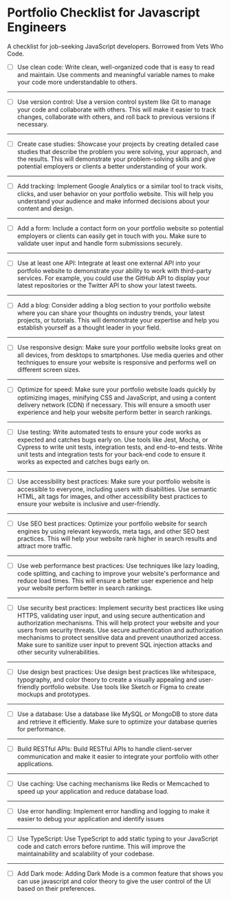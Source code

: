 # Portfolio Checklist for Javascript Engineers
A checklist for job-seeking JavaScript developers. Borrowed from Vets Who Code.

- [ ]  Use clean code: Write clean, well-organized code that is easy to read and maintain. Use comments and meaningful variable names to make your code more understandable to others.
___
- [ ]  Use version control: Use a version control system like Git to manage your code and collaborate with others. This will make it easier to track changes, collaborate with others, and roll back to previous versions if necessary.
___
- [ ]  Create case studies: Showcase your projects by creating detailed case studies that describe the problem you were solving, your approach, and the results. This will demonstrate your problem-solving skills and give potential employers or clients a better understanding of your work.
___
- [ ]  Add tracking: Implement Google Analytics or a similar tool to track visits, clicks, and user behavior on your portfolio website. This will help you understand your audience and make informed decisions about your content and design.
___
- [ ]  Add a form: Include a contact form on your portfolio website so potential employers or clients can easily get in touch with you. Make sure to validate user input and handle form submissions securely.
___
- [ ]  Use at least one API: Integrate at least one external API into your portfolio website to demonstrate your ability to work with third-party services. For example, you could use the GitHub API to display your latest repositories or the Twitter API to show your latest tweets.
___
- [ ]  Add a blog: Consider adding a blog section to your portfolio website where you can share your thoughts on industry trends, your latest projects, or tutorials. This will demonstrate your expertise and help you establish yourself as a thought leader in your field.
___
- [ ]  Use responsive design: Make sure your portfolio website looks great on all devices, from desktops to smartphones. Use media queries and other techniques to ensure your website is responsive and performs well on different screen sizes.
___
- [ ]  Optimize for speed: Make sure your portfolio website loads quickly by optimizing images, minifying CSS and JavaScript, and using a content delivery network (CDN) if necessary. This will ensure a smooth user experience and help your website perform better in search rankings.
___
- [ ]  Use testing: Write automated tests to ensure your code works as expected and catches bugs early on. Use tools like Jest, Mocha, or Cypress to write unit tests, integration tests, and end-to-end tests. Write unit tests and integration tests for your back-end code to ensure it works as expected and catches bugs early on.
___
- [ ]  Use accessibility best practices: Make sure your portfolio website is accessible to everyone, including users with disabilities. Use semantic HTML, alt tags for images, and other accessibility best practices to ensure your website is inclusive and user-friendly.
___
- [ ]  Use SEO best practices: Optimize your portfolio website for search engines by using relevant keywords, meta tags, and other SEO best practices. This will help your website rank higher in search results and attract more traffic.
___
- [ ]  Use web performance best practices: Use techniques like lazy loading, code splitting, and caching to improve your website's performance and reduce load times. This will ensure a better user experience and help your website perform better in search rankings.
___
- [ ]  Use security best practices: Implement security best practices like using HTTPS, validating user input, and using secure authentication and authorization mechanisms. This will help protect your website and your users from security threats. Use secure authentication and authorization mechanisms to protect sensitive data and prevent unauthorized access. Make sure to sanitize user input to prevent SQL injection attacks and other security vulnerabilities.
___
- [ ]  Use design best practices: Use design best practices like whitespace, typography, and color theory to create a visually appealing and user-friendly portfolio website. Use tools like Sketch or Figma to create mockups and prototypes.
___
- [ ]  Use a database: Use a database like MySQL or MongoDB to store data and retrieve it efficiently. Make sure to optimize your database queries for performance.
___
- [ ]  Build RESTful APIs: Build RESTful APIs to handle client-server communication and make it easier to integrate your portfolio with other applications.
___
- [ ]  Use caching: Use caching mechanisms like Redis or Memcached to speed up your application and reduce database load.
___
- [ ]  Use error handling: Implement error handling and logging to make it easier to debug your application and identify issues
___
- [ ]  Use TypeScript: Use TypeScript to add static typing to your JavaScript code and catch errors before runtime. This will improve the maintainability and scalability of your codebase.
___
- [ ]  Add Dark mode: Adding Dark Mode is a common feature that shows you can use javascript and color theory to give the user control of the UI based on their preferences.
